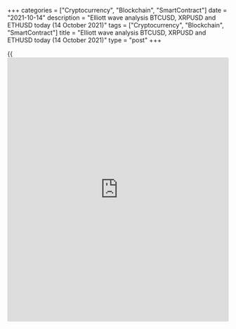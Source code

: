 +++
categories = ["Cryptocurrency", "Blockchain", "SmartContract"]
date = "2021-10-14"
description = "Elliott wave analysis BTCUSD, XRPUSD and ETHUSD today (14 October 2021)"
tags = ["Cryptocurrency", "Blockchain", "SmartContract"]
title = "Elliott wave analysis BTCUSD, XRPUSD and ETHUSD today (14 October 2021)"
type = "post"
+++

{{<iframe id="large-banner" src="https://www.bounty.group/#slide=16.0" width="100%" height="600" scrolling="no" style="border: 0px solid rgb(216, 221, 230); border-radius: 3px;">}}

2021-10-14

2021-10-14

Short-term forecast for BTCUSD, XRPUSD and ETHUSD 14.10.2021Roman Onegin

I welcome my readers!

I have prepared a short-term cryptocurrency forecast based on Elliott
wave analysis of Bitcoin, Ripple, and Ethereum. I offer entry signals to
trade each cryptocurrency.

Bitcoin and Ethereum should soon complete impulse sub-waves, so the
prices could shortly start declining in corrections.

The article covers the following subjects:

##  **Elliott wave Bitcoin analysis**

The BTCUSD market is forming corrective wave [B] composed of sub-waves
(A)-(B)-(C). There is developing the final sub-wave (C) as a simple
impulse 1-2-3-4-5. There must be unfolding sub-wave 3, which could end
around level 59500.00. When the price reaches this level, it will start
declining in corrective wave 4, as outlined in the chart.

### Trading plan for [BTCUSD][1] today:

Buy 57932.50, TP 59500.00

* * *

##  **Elliott wave Ripple analysis**

The XRPUSD market is forming the long-term bearish double zigzag W-X-Y,
with the first sub-wave completed, and the second sub-wave, linking wave
X, unfolding inside. Wave X must be unfolding as a simple zigzag
[A]-[B]-[C]. Impulse [A] and correction [B] have completed, and the [C]
impulse is still developing. The Ripple price should soon reach level
1.276, forming sub-wave (5). At this level, wave X will retrace the W
wave by 76.45%.

### Trading plan for [XRPUSD][2] **** today:

Buy 1.140, TP 1.276

* * *

##  **Elliott wave Ethereum analysis**

The ETHUSD market is forming the final part of the large corrective wave
B composed of three sub-waves [A]-[B]-[C]. There is forming the final
leg, sub-wave [C], as an impulse (1)-(2)-(3)-(4)-(5). Sub-wave (3)
should soon end at a level of around 3750.00. Next, the market will be
declining in the corrective wave (4). One could enter purchases in the
current situation.

### Trading plan for [ETHUSD][3] **** today:

Buy 3645.75, TP 3750.00

* * *

P.S. Did you like my article? Share it in social networks: it will be
the best “thank you" :)

Ask me questions and comment below. I’ll be glad to answer your
questions and give necessary explanations.

 **Useful links:**

  * I recommend trying to trade with a reliable broker [here][4]. The system allows you to trade by yourself or copy successful traders from all across the globe.
  * Use my promo-code BLOG for getting deposit bonus 50% on LiteForex platform. Just enter this code in the appropriate field while [depositing][5] your trading account.
  * Telegram chat for traders: <t.me/liteforexengchat>. We are sharing the signals and trading experience
  * Telegram channel with high-quality analytics, Forex reviews, training articles, and other useful things for traders <t.me/liteforex>

## Price chart of BTCUSD in real time mode

The content of this article reflects the author’s opinion and does not
necessarily reflect the official position of LiteForex. The material
published on this page is provided for informational purposes only and
should not be considered as the provision of investment advice for the
purposes of Directive 2004/39/EC.

Rate this article:

{{value}}

( {{count}} {{title}} )

   1. my.liteforex.com/trading/chart?symbol=BTCUSD
   2. my.liteforex.com/trading/chart?symbol=XRPUSD
   3. my.liteforex.com/trading/chart?symbol=ETHUSD
   4. my.liteforex.com/?category=analysts-opinions&slug=short-term-forecast-for-[BTC](https://www.playgroundfx.com/blog/who-is-the-creator-of-bitcoin/)usd-xrpusd-and-ethusd-14102021&openPopup=%2Fregistration%2Fpopup&utm_source=blog&utm_medium=article&utm_campaign=bonus
   5. my.liteforex.com/deposit/?category=analysts-opinions&slug=short-term-forecast-for-[BTC](https://www.playgroundfx.com/blog/who-is-the-creator-of-bitcoin/)usd-xrpusd-and-ethusd-14102021&promo_code=BLOG&utm_source=blog&utm_medium=article&utm_campaign=bonus